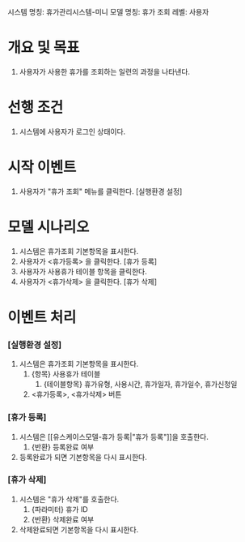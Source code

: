 시스템 명칭: 휴가관리시스템-미니
모델 명칭:  휴가 조회
레벨: 사용자

# 개요 및 목표
1. 사용자가 사용한 휴가를 조회하는 일련의 과정을 나타낸다.

# 선행 조건
1. 시스템에 사용자가 로그인 상태이다.

# 시작 이벤트
1. 사용자가 "휴가 조회" 메뉴를 클릭한다. [실행환경 설정]

# 모델 시나리오
1. 시스템은 휴가조회 기본항목을 표시한다.
2. 사용자가 <휴가등록> 을 클릭한다. [휴가 등록]
3. 사용자가 사용휴가 테이블 항목을 클릭한다. 
4. 사용자가 <휴가삭제> 을 클릭한다. [휴가 삭제]


# 이벤트 처리

### [실행환경 설정]
1. 시스템은 휴가조회 기본항목을 표시한다.
	1. {항목} 사용휴가 테이블
		1. {테이블항목} 휴가유형, 사용시간, 휴가일자, 휴가일수, 휴가신청일
	2. <휴가등록>, <휴가삭제> 버튼

### [휴가 등록]
1. 시스템은 [[유스케이스모델-휴가 등록|"휴가 등록"]]을 호출한다.
	1. {반환} 등록완료 여부
2. 등록완료가 되면 기본항목을 다시 표시한다.

### [휴가 삭제]
1. 시스템은 "휴가 삭제"를 호출한다.
	1. {파라미터} 휴가 ID
	2. {반환} 삭제완료 여부
2. 삭제완료되면 기본항목을 다시 표시한다.